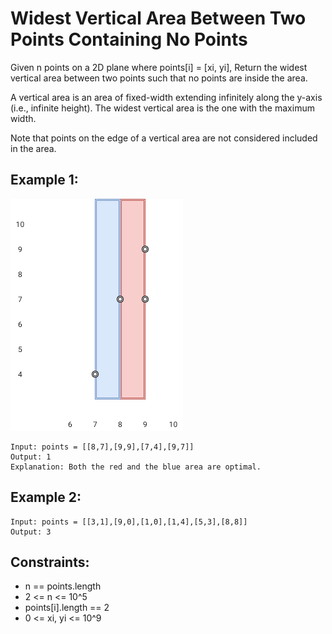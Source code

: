 # Widest Vertical Area Between Two Points Containing No Points

Given n points on a 2D plane where points[i] = [xi, yi], Return the widest vertical area between two points such that no points are inside the area.

A vertical area is an area of fixed-width extending infinitely along the y-axis (i.e., infinite height). The widest vertical area is the one with the maximum width.

Note that points on the edge of a vertical area are not considered included in the area.

## Example 1:

![Example 1](./images/ex1.png)

```
Input: points = [[8,7],[9,9],[7,4],[9,7]]
Output: 1
Explanation: Both the red and the blue area are optimal.
```

## Example 2:

```
Input: points = [[3,1],[9,0],[1,0],[1,4],[5,3],[8,8]]
Output: 3
```

## Constraints:

- n == points.length
- 2 <= n <= 10^5
- points[i].length == 2
- 0 <= xi, yi <= 10^9
